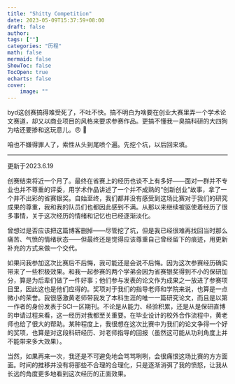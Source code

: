```yaml
---
title: "Shitty Competition"
date: 2023-05-09T15:37:59+08:00
draft: false
author:
tags: [""]
categories: "历程"
math: false
mermaid: false
ShowToc: false
TocOpen: true
echarts: false
cover:
    image: ""
---
```




<!--more-->

byd这创赛搞得难受死了，不吐不快。搞不明白为啥要在创业大赛里弄一个学术论文赛道，却又以商业项目的风格来要求参赛作品。更搞不懂我一臭搞科研的大四狗为啥还要掺和这玩意儿。:angry: :fu:

咱也不嫌得罪人了，索性从头到尾喷个遍。先挖个坑，以后回来填。

---

更新于2023.6.19

创赛结束将近一个月了。最终在省赛上的经历也谈不上有多好——面对一群并不专业也并不尊重的评委，用学术作品讲述了一个并不成熟的“创新创业”故事，拿了一个并不出彩的省赛银奖。自始至终，我们都并没有感受到这场比赛对于我们的研究成果的尊重，我和我的队员们也都因此感到不满。从那以来继续被驱使着经历了很多事情，关于这次经历的情绪和记忆也已经逐渐淡化。

曾想过是否应该把这篇博客删掉——尽管挖了坑，但是我已经很难再找回当时那么痛苦、气愤的情绪状态——但最终还是觉得应该尊重自己曾经留下的痕迹，用更新补充的方式来做一个交代。

如果问我参加这次比赛后不后悔，我可能还是会说不后悔。因为这次参赛经历确实带来了一些积极效果。和我一起参赛的两个学弟会因为省赛银奖得到不小的保研加分，算是为后辈们做了一件好事；他们参与发表的论文作为成果之一放进了参赛项目里，因此这也是他们应得的。奖项对于我们的指导老师和学院来说，也算是一点微小的荣誉。我很感激黄老师带我发了本科生涯的唯一一篇研究论文，而且是以第一作者的身份发表于SCI一区期刊。不论是从能力、经验积累，还是从是保研直博的申请过程来看，这一经历对我都至关重要。在毕业设计的校外合作流程中，黄老师也给了很大的帮助。某种程度上，我很想在这次比赛中为我们的论文争得一个好的奖项，也算是对这段科研经历、对老师指导的回报（虽然这可能从功利角度上并不能带来多大效果）。

当然，如果再来一次，我还是不可避免地会骂骂咧咧，会很痛恨这场比赛的方方面面。时间的推移并没有将那些不合理的合理化，只是逐渐消弭了我的愤怒，让我从长远的角度更多地看到这次经历的正面效果。